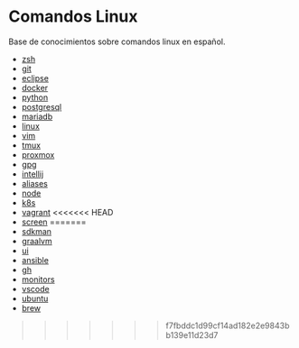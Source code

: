 # Comandos Linux

Base de conocimientos sobre comandos linux en español.

- [zsh](zsh)
- [git](git)
- [eclipse](eclipse)
- [docker](docker)
- [python](python)
- [postgresql](postgresql)
- [mariadb](mariadb)
- [linux](linux)
- [vim](vim)
- [tmux](tmux)
- [proxmox](proxmox)
- [gpg](gpg)
- [intellij](intellij)
- [aliases](aliases)
- [node](node)
- [k8s](k8s)
- [vagrant](vagrant)
<<<<<<< HEAD
- [screen](screen)
=======
- [sdkman](sdkman)
- [graalvm](graalvm)
- [ui](ui)
- [ansible](ansible)
- [gh](gh)
- [monitors](monitors)
- [vscode](vscode)
- [ubuntu](ubuntu)
- [brew](brew)
>>>>>>> f7fbddc1d99cf14ad182e2e9843bb139e11d23d7

